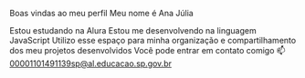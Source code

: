 Boas vindas ao meu perfil
Meu nome é Ana Júlia

Estou estudando na Alura
Estou me desenvolvendo na linguagem JavaScript
Utilizo esse espaço para minha organização e compartilhamento dos meu projetos desenvolvidos
Você pode entrar em contato comigo 📫
00001101491139sp@al.educacao.sp.gov.br
